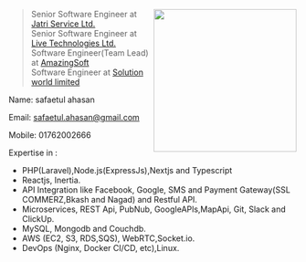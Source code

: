 

<a target="_blank" href="#"><img width="250" align="right" src="https://user-images.githubusercontent.com/58518192/87162442-bf3e8180-c2e7-11ea-9f2a-53a50306b7ce.gif"></a>

> Senior Software Engineer at [Jatri Service Ltd.](http://jatri.co) <br/>
> Senior Software Engineer at [Live Technologies Ltd.](http://live-technologies.net) <br/>
> Software Engineer(Team Lead) at [AmazingSoft](http://amazingsoftbd.com) <br/>
> Software Engineer at [Solution world limited](http://www.solution-world.com)

Name:   safaetul ahasan


Email: safaetul.ahasan@gmail.com


Mobile: 01762002666


<!-- I am a professional Software engineer with over 7.10 years of experience and 5.0+ years of team leading experience, worked on different platforms and languages and played different roles like Sr. Software Engineer, Lead and Engineering Manager.

I have completed M.Sc in Computer Science and Engineering from Jahangirnagar University. During my graduation participated at different national/Intra-university programming contest. I started my professional career as a Software Engineer at The "Solution world Limited". Now I am working as a software engineer at Live Technologies Ltd.

I consider myself a Backend Engineer, mostly worked on Backend.

I'm flexible, proactive, and curious. I believe in the craft of software engineering, but are pragmatic and are driven to make a positive change in the world. I love tackling challenges and I enjoy writing about it, I learned what it means to be a leader and a team player and thanks to that experience I am fueled with a desire to succeed and scale new heights and challenges to where my mindset is not : “can we do this?” But “what have we not scaled yet?”.

I’m a straightforward and open-minded, To me, honesty, humanity, and ethics are more important than being religious. -->

Expertise in :
- PHP(Laravel),Node.js(ExpressJs),Nextjs and Typescript
- Reactjs, Inertia.
- API Integration like Facebook, Google, SMS and Payment Gateway(SSL COMMERZ,Bkash and Nagad) and Restful API.
- Microservices, REST Api, PubNub, GoogIeAPls,MapApi, Git, Slack and ClickUp.
- MySQL, Mongodb and Couchdb.
- AWS (EC2, S3, RDS,SQS), WebRTC,Socket.io.
- DevOps (Nginx, Docker CI/CD, etc),Linux.

<!-- ## {...} My Stack 💻🚀 -->

<!-- Cloud: ['Heroku', 'Netlify'], 
```js
{
  languages: ['PHP', 'Javascript','Node JS'],
  backend: ['Laravel','Express Js','Next JS','TypeScript'],
  frontend: ['ReactJs'],
  databases: ['MySQL','MongoDB','Couchdb'],
  DevOps: ['Apache', 'Nginx', 'Docker','CI/CD','AWS (EC2, S3, SQS)'],
  tools: ['Vs code', 'Postman', 'MongoDB Compass', 'Clikup', 'Slack'],
  Open Source: ['Git, GitHub']
}
```
-->

<!-- ![visitors](https://visitor-badge.laobi.icu/badge?page_id=piyas33) -->

<!--<h1 align="center" >--><!-- !Let's connect:--></h1>

<!--
<div  align="center" gap="20px">
<a href="https://www.linkedin.com/in/safaetulahasan/">
    <img width="100px" src="https://img.shields.io/badge/-%2312100E.svg?&logo=linkedin&logoColor=white" />
</a>

<a href="https://safaetulahasan.medium.com/">
    <img  width="100px" src="https://img.shields.io/badge/-%2312100E.svg?&logo=medium&logoColor=white" />
</a>

<a href="https://github.com/piyas33/">
<img  width="100px" src="https://img.shields.io/badge/-%2312100E.svg?&logo=github&logoColor=white" />
</a>
</div>
-->
<!--
<div align="center">
Resume: 
<a href="https://piyas33.github.io/">Click here</a>

Portfolio: 
<a href="https://piyas33.github.io/"> Click Here</a>
</div>
-->
